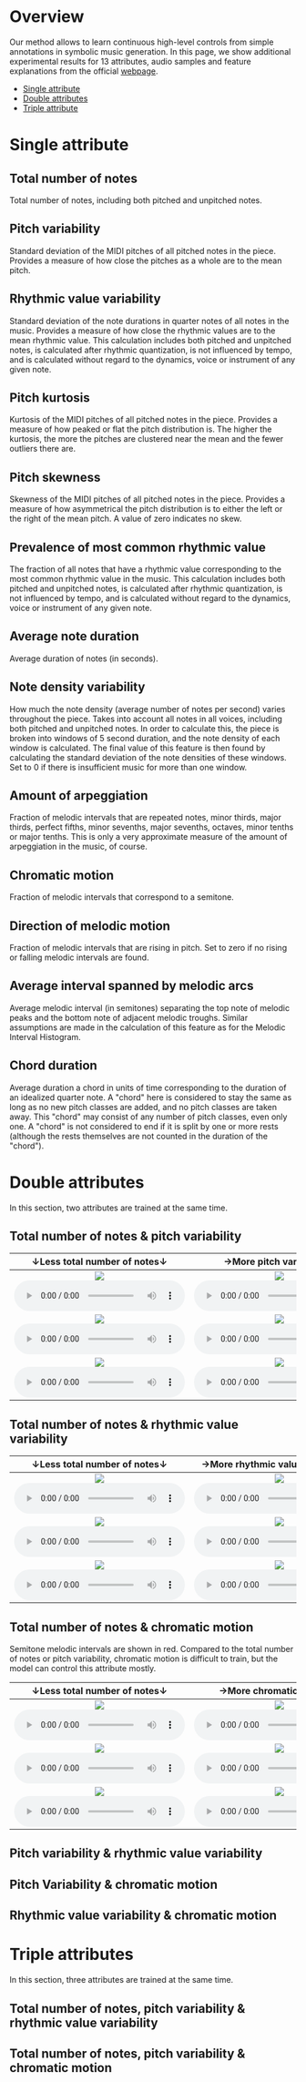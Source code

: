 <link href="style.css" rel="stylesheet">


# Overview
Our method allows to learn continuous high-level controls from simple annotations in symbolic music generation.
In this page, we show additional experimental results for 13 attributes, audio samples and feature 
explanations from the official [webpage](http://jmir.sourceforge.net/manuals/jSymbolic_manual/home.html). 

- [Single attribute](#single-attribute)
- [Double attributes](#double-attributes)
- [Triple attribute](#triple-attributes)

# Single attribute
## Total number of notes
Total number of notes, including both pitched and unpitched notes.

## Pitch variability
Standard deviation of the MIDI pitches of all pitched notes in the piece. Provides a measure of how close the pitches 
as a whole are to the mean pitch.

## Rhythmic value variability
Standard deviation of the note durations in quarter notes of all notes in the music. Provides a measure of how close the 
rhythmic values are to the mean rhythmic value. This calculation includes both pitched and unpitched notes, is 
calculated after rhythmic quantization, is not influenced by tempo, and is calculated without regard to the dynamics, 
voice or instrument of any given note.

## Pitch kurtosis
Kurtosis of the MIDI pitches of all pitched notes in the piece. Provides a measure of how peaked or flat the pitch 
distribution is. The higher the kurtosis, the more the pitches are clustered near the mean and the fewer outliers there 
are.

##  Pitch skewness
Skewness of the MIDI pitches of all pitched notes in the piece. Provides a measure of how asymmetrical the pitch 
distribution is to either the left or the right of the mean pitch. A value of zero indicates no skew.

## Prevalence of most common rhythmic value
The fraction of all notes that have a rhythmic value corresponding to the most common rhythmic value in the music. 
This calculation includes both pitched and unpitched notes, is calculated after rhythmic quantization, is not influenced 
by tempo, and is calculated without regard to the dynamics, voice or instrument of any given note.

## Average note duration
Average duration of notes (in seconds).

## Note density variability
How much the note density (average number of notes per second) varies throughout the piece. Takes into account all notes 
in all voices, including both pitched and unpitched notes. In order to calculate this, the piece is broken into windows 
of 5 second duration, and the note density of each window is calculated. The final value of this feature is then found 
by calculating the standard deviation of the note densities of these windows. Set to 0 if there is insufficient music 
for more than one window.

## Amount of arpeggiation
Fraction of melodic intervals that are repeated notes, minor thirds, major thirds, perfect fifths, minor sevenths, 
major sevenths, octaves, minor tenths or major tenths. This is only a very approximate measure of the amount of 
arpeggiation in the music, of course.

## Chromatic motion
Fraction of melodic intervals that correspond to a semitone.

## Direction of melodic motion
Fraction of melodic intervals that are rising in pitch. Set to zero if no rising or falling melodic intervals are found.

## Average interval spanned by melodic arcs
Average melodic interval (in semitones) separating the top note of melodic peaks and the bottom note of adjacent melodic 
troughs. Similar assumptions are made in the calculation of this feature as for the Melodic Interval Histogram.

## Chord duration
Average duration a chord in units of time corresponding to the duration of an idealized quarter note. A "chord" here is 
considered to stay the same as long as no new pitch classes are added, and no pitch classes are taken away. 
This "chord" may consist of any number of pitch classes, even only one. A "chord" is not considered to end if it is
split by one or more rests (although the rests themselves are not counted in the duration of the "chord").

# Double attributes
In this section, two attributes are trained at the same time.

## Total number of notes & pitch variability

|↓Less total number of notes↓|→More pitch variability→||
|:-:|:-:|:-:|
|<img src="figs/total_pitch/reels_simple_chords_418.mid_2_0.png"><br><audio controls><source src="mp3/total_pitch/reels_simple_chords_418.mid_2_0.mp3"></audio>|<img src="figs/total_pitch/reels_simple_chords_418.mid_2_0_demo_Total_Number_of_Notes_1.3244_Pitch_Variability_-0.17049.png"><br><audio controls><source src="mp3/total_pitch/reels_simple_chords_418.mid_2_0_demo_Total_Number_of_Notes_1.3244_Pitch_Variability_-0.17049.mp3"></audio>|<img src="figs/total_pitch/reels_simple_chords_418.mid_2_0_demo_Total_Number_of_Notes_1.3244_Pitch_Variability_0.82951.png"><br><audio controls><source src="mp3/total_pitch/reels_simple_chords_418.mid_2_0_demo_Total_Number_of_Notes_1.3244_Pitch_Variability_0.82951.mp3"></audio>|
|<img src="figs/total_pitch/reels_simple_chords_418.mid_2_0_demo_Total_Number_of_Notes_0.32442_Pitch_Variability_-1.1705.png"><br><audio controls><source src="mp3/total_pitch/reels_simple_chords_418.mid_2_0_demo_Total_Number_of_Notes_0.32442_Pitch_Variability_-1.1705.mp3"></audio>|<img src="figs/total_pitch/reels_simple_chords_418.mid_2_0_demo_Total_Number_of_Notes_0.32442_Pitch_Variability_-0.17049.png"><br><audio controls><source src="mp3/total_pitch/reels_simple_chords_418.mid_2_0_demo_Total_Number_of_Notes_0.32442_Pitch_Variability_-0.17049.mp3"></audio>|<img src="figs/total_pitch/reels_simple_chords_418.mid_2_0_demo_Total_Number_of_Notes_0.32442_Pitch_Variability_0.82951.png"><br><audio controls><source src="mp3/total_pitch/reels_simple_chords_418.mid_2_0_demo_Total_Number_of_Notes_0.32442_Pitch_Variability_0.82951.mp3"></audio>|
|<img src="figs/total_pitch/reels_simple_chords_418.mid_2_0_demo_Total_Number_of_Notes_-0.67558_Pitch_Variability_-1.1705.png"><br><audio controls><source src="mp3/total_pitch/reels_simple_chords_418.mid_2_0_demo_Total_Number_of_Notes_-0.67558_Pitch_Variability_-1.1705.mp3"></audio>|<img src="figs/total_pitch/reels_simple_chords_418.mid_2_0_demo_Total_Number_of_Notes_-0.67558_Pitch_Variability_-0.17049.png"><br><audio controls><source src="mp3/total_pitch/reels_simple_chords_418.mid_2_0_demo_Total_Number_of_Notes_-0.67558_Pitch_Variability_-0.17049.mp3"></audio>|<img src="figs/total_pitch/reels_simple_chords_418.mid_2_0_demo_Total_Number_of_Notes_-0.67558_Pitch_Variability_0.82951.png"><br><audio controls><source src="mp3/total_pitch/reels_simple_chords_418.mid_2_0_demo_Total_Number_of_Notes_-0.67558_Pitch_Variability_0.82951.mp3"></audio>|

## Total number of notes & rhythmic value variability

|↓Less total number of notes↓|→More rhythmic value variability→||
|:-:|:-:|:-:|
|<img src="figs/total_rhythm/reels_simple_chords_418.mid_2_0.png"><br><audio controls><source src="mp3/total_rhythm/reels_simple_chords_418.mid_2_0.mp3"></audio>|<img src="figs/total_rhythm/reels_simple_chords_418.mid_2_0_demo_Total_Number_of_Notes_1.3244_Rhythmic_Value_Variability_-0.76632.png"><br><audio controls><source src="mp3/total_rhythm/reels_simple_chords_418.mid_2_0_demo_Total_Number_of_Notes_1.3244_Rhythmic_Value_Variability_-0.76632.mp3"></audio>|<img src="figs/total_rhythm/reels_simple_chords_418.mid_2_0_demo_Total_Number_of_Notes_1.3244_Rhythmic_Value_Variability_0.73368.png"><br><audio controls><source src="mp3/total_rhythm/reels_simple_chords_418.mid_2_0_demo_Total_Number_of_Notes_1.3244_Rhythmic_Value_Variability_0.73368.mp3"></audio>|
|<img src="figs/total_rhythm/reels_simple_chords_418.mid_2_0_demo_Total_Number_of_Notes_0.32442_Rhythmic_Value_Variability_-1.2663.png"><br><audio controls><source src="mp3/total_rhythm/reels_simple_chords_418.mid_2_0_demo_Total_Number_of_Notes_0.32442_Rhythmic_Value_Variability_-1.2663.mp3"></audio>|<img src="figs/total_rhythm/reels_simple_chords_418.mid_2_0_demo_Total_Number_of_Notes_0.32442_Rhythmic_Value_Variability_-0.76632.png"><br><audio controls><source src="mp3/total_rhythm/reels_simple_chords_418.mid_2_0_demo_Total_Number_of_Notes_0.32442_Rhythmic_Value_Variability_-0.76632.mp3"></audio>|<img src="figs/total_rhythm/reels_simple_chords_418.mid_2_0_demo_Total_Number_of_Notes_0.32442_Rhythmic_Value_Variability_0.73368.png"><br><audio controls><source src="mp3/total_rhythm/reels_simple_chords_418.mid_2_0_demo_Total_Number_of_Notes_0.32442_Rhythmic_Value_Variability_0.73368.mp3"></audio>|
|<img src="figs/total_rhythm/reels_simple_chords_418.mid_2_0_demo_Total_Number_of_Notes_-0.67558_Rhythmic_Value_Variability_-1.2663.png"><br><audio controls><source src="mp3/total_rhythm/reels_simple_chords_418.mid_2_0_demo_Total_Number_of_Notes_-0.67558_Rhythmic_Value_Variability_-1.2663.mp3"></audio>|<img src="figs/total_rhythm/reels_simple_chords_418.mid_2_0_demo_Total_Number_of_Notes_-0.67558_Rhythmic_Value_Variability_-0.76632.png"><br><audio controls><source src="mp3/total_rhythm/reels_simple_chords_418.mid_2_0_demo_Total_Number_of_Notes_-0.67558_Rhythmic_Value_Variability_-0.76632.mp3"></audio>|<img src="figs/total_rhythm/reels_simple_chords_418.mid_2_0_demo_Total_Number_of_Notes_-0.67558_Rhythmic_Value_Variability_0.73368.png"><br><audio controls><source src="mp3/total_rhythm/reels_simple_chords_418.mid_2_0_demo_Total_Number_of_Notes_-0.67558_Rhythmic_Value_Variability_0.73368.mp3"></audio>|

## Total number of notes & chromatic motion
Semitone melodic intervals are shown in red. Compared to the total number of notes or pitch variability, chromatic motion is difficult to train, but the model can control this attribute mostly.

|↓Less total number of notes↓|→More chromatic motion→||
|:-:|:-:|:-:|
|<img src="figs/total_chrom/reels_simple_chords_418.mid_2_0.png"><br><audio controls><source src="mp3/total_chrom/reels_simple_chords_418.mid_2_0.mp3"></audio>|<img src="figs/total_chrom/reels_simple_chords_418.mid_2_0_demo_Total_Number_of_Notes_1.3244_Chromatic_Motion_0.42178.png"><br><audio controls><source src="mp3/total_chrom/reels_simple_chords_418.mid_2_0_demo_Total_Number_of_Notes_1.3244_Chromatic_Motion_0.42178.mp3"></audio>|<img src="figs/total_chrom/reels_simple_chords_418.mid_2_0_demo_Total_Number_of_Notes_1.3244_Chromatic_Motion_1.4218.png"><br><audio controls><source src="mp3/total_chrom/reels_simple_chords_418.mid_2_0_demo_Total_Number_of_Notes_1.3244_Chromatic_Motion_1.4218.mp3"></audio>|
|<img src="figs/total_chrom/reels_simple_chords_418.mid_2_0_demo_Total_Number_of_Notes_0.32442_Chromatic_Motion_-0.57822.png"><br><audio controls><source src="mp3/total_chrom/reels_simple_chords_418.mid_2_0_demo_Total_Number_of_Notes_0.32442_Chromatic_Motion_-0.57822.mp3"></audio>|<img src="figs/total_chrom/reels_simple_chords_418.mid_2_0_demo_Total_Number_of_Notes_0.32442_Chromatic_Motion_0.42178.png"><br><audio controls><source src="mp3/total_chrom/reels_simple_chords_418.mid_2_0_demo_Total_Number_of_Notes_0.32442_Chromatic_Motion_0.42178.mp3"></audio>|<img src="figs/total_chrom/reels_simple_chords_418.mid_2_0_demo_Total_Number_of_Notes_0.32442_Chromatic_Motion_1.4218.png"><br><audio controls><source src="mp3/total_chrom/reels_simple_chords_418.mid_2_0_demo_Total_Number_of_Notes_0.32442_Chromatic_Motion_1.4218.mp3"></audio>|
|<img src="figs/total_chrom/reels_simple_chords_418.mid_2_0_demo_Total_Number_of_Notes_-0.67558_Chromatic_Motion_-0.57822.png"><br><audio controls><source src="mp3/total_chrom/reels_simple_chords_418.mid_2_0_demo_Total_Number_of_Notes_-0.67558_Chromatic_Motion_-0.57822.mp3"></audio>|<img src="figs/total_chrom/reels_simple_chords_418.mid_2_0_demo_Total_Number_of_Notes_-0.67558_Chromatic_Motion_0.42178.png"><br><audio controls><source src="mp3/total_chrom/reels_simple_chords_418.mid_2_0_demo_Total_Number_of_Notes_-0.67558_Chromatic_Motion_0.42178.mp3"></audio>|<img src="figs/total_chrom/reels_simple_chords_418.mid_2_0_demo_Total_Number_of_Notes_-0.67558_Chromatic_Motion_1.4218.png"><br><audio controls><source src="mp3/total_chrom/reels_simple_chords_418.mid_2_0_demo_Total_Number_of_Notes_-0.67558_Chromatic_Motion_1.4218.mp3"></audio>|

## Pitch variability & rhythmic value variability

## Pitch Variability & chromatic motion

## Rhythmic value variability & chromatic motion

# Triple attributes
In this section, three attributes are trained at the same time.

## Total number of notes, pitch variability & rhythmic value variability

## Total number of notes, pitch variability & chromatic motion
